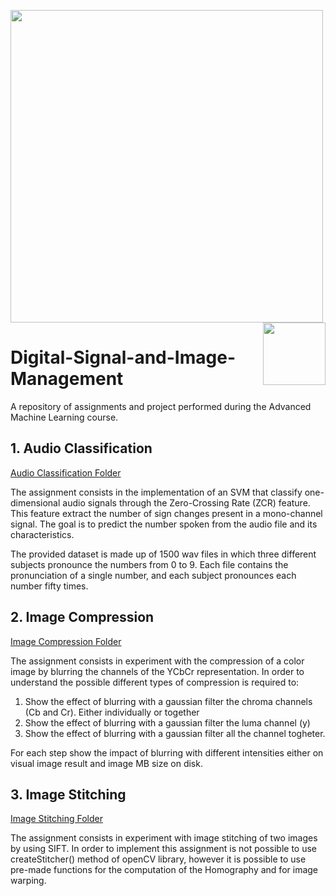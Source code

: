 <p float="left">

 <img src="https://github.com/rconfa/Digital-Signal-and-Image-Management/blob/main/images/DSLogo.png" width = "500"/>
 <img src="https://github.com/rconfa/Digital-Signal-and-Image-Management/blob/main/images/BicoccaLogo.png" width = "100" align="right"/>
</p>

# Digital-Signal-and-Image-Management
A repository of assignments and project performed during the Advanced Machine Learning course. 

## 1. Audio Classification
[Audio Classification Folder](Assignment1-AudioClassification/)

The assignment consists in the implementation of an SVM that classify one-dimensional audio signals through the Zero-Crossing Rate (ZCR) feature. This feature extract the number of sign changes present in a mono-channel signal. The goal is to predict the number spoken from the audio file and its characteristics.

The provided dataset is made up of 1500 wav files in which three different subjects pronounce the numbers from 0 to 9. Each file contains the pronunciation of a single number, and each subject pronounces each number fifty times.

## 2. Image Compression
[Image Compression Folder](Assignment2-ImageCompression/)

The assignment consists in experiment with the compression of a color image by blurring the channels of the YCbCr representation. In order to understand the possible different types of compression is required to:
1. Show the effect of blurring with a gaussian filter the chroma channels (Cb and Cr). Either individually or together
2. Show the effect of blurring with a gaussian filter the luma channel (y)
3. Show the effect of blurring with a gaussian filter all the channel togheter.

For each step show the impact of blurring with different intensities either on visual image result and image MB size on disk.

## 3. Image Stitching
[Image Stitching Folder](Assignment3-ImageStitching/)

The assignment consists in experiment with image stitching of two images by using SIFT. In order to implement this assignment is not possible to use createStitcher() method of openCV library, however it is possible to use pre-made functions for the computation of the Homography and for image warping.
